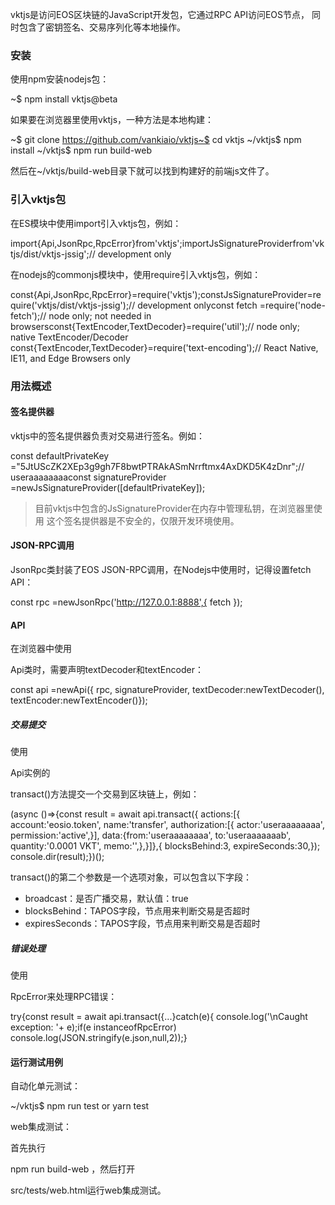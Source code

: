 vktjs是访问EOS区块链的JavaScript开发包，它通过RPC API访问EOS节点， 同时包含了密钥签名、交易序列化等本地操作。

### 安装

使用npm安装nodejs包：

~$ npm install vktjs@beta

如果要在浏览器里使用vktjs，一种方法是本地构建：

~$ git clone https://github.com/vankiaio/vktjs~$ cd vktjs
~/vktjs$ npm install
~/vktjs$ npm run build-web

然后在~/vktjs/build-web目录下就可以找到构建好的前端js文件了。

### 引入vktjs包

在ES模块中使用import引入vktjs包，例如：

import{Api,JsonRpc,RpcError}from'vktjs';importJsSignatureProviderfrom'vktjs/dist/vktjs-jssig';// development only

在nodejs的commonjs模块中，使用require引入vktjs包，例如：

const{Api,JsonRpc,RpcError}=require('vktjs');constJsSignatureProvider=require('vktjs/dist/vktjs-jssig');// development onlyconst fetch =require('node-fetch');// node only; not needed in browsersconst{TextEncoder,TextDecoder}=require('util');// node only; native TextEncoder/Decoder const{TextEncoder,TextDecoder}=require('text-encoding');// React Native, IE11, and Edge Browsers only

### 用法概述

#### 签名提供器

vktjs中的签名提供器负责对交易进行签名。例如：

const defaultPrivateKey ="5JtUScZK2XEp3g9gh7F8bwtPTRAkASmNrrftmx4AxDKD5K4zDnr";// useraaaaaaaaconst signatureProvider =newJsSignatureProvider([defaultPrivateKey]);

> 目前vktjs中包含的JsSignatureProvider在内存中管理私钥，在浏览器里使用 这个签名提供器是不安全的，仅限开发环境使用。

#### JSON-RPC调用

JsonRpc类封装了EOS JSON-RPC调用，在Nodejs中使用时，记得设置fetch API：

const rpc =newJsonRpc('http://127.0.0.1:8888',{ fetch });

#### API

在浏览器中使用

Api类时，需要声明textDecoder和textEncoder：

const api =newApi({ rpc, signatureProvider, textDecoder:newTextDecoder(), textEncoder:newTextEncoder()});

##### 交易提交

使用

Api实例的

transact()方法提交一个交易到区块链上，例如：

(async ()=&gt;{const result = await api.transact({
    actions:[{
      account:'eosio.token',
      name:'transfer',
      authorization:[{
        actor:'useraaaaaaaa',
        permission:'active',}],
      data:{from:'useraaaaaaaa',
        to:'useraaaaaaab',
        quantity:'0.0001 VKT',
        memo:'',},}]},{
    blocksBehind:3,
    expireSeconds:30,});
  console.dir(result);})();

transact()的第二个参数是一个选项对象，可以包含以下字段：

- broadcast：是否广播交易，默认值：true
- blocksBehind：TAPOS字段，节点用来判断交易是否超时
- expiresSeconds：TAPOS字段，节点用来判断交易是否超时

##### 错误处理

使用

RpcError来处理RPC错误：

try{const result = await api.transact({...}catch(e){
  console.log('\nCaught exception: '+ e);if(e instanceofRpcError)
    console.log(JSON.stringify(e.json,null,2));}

#### 运行测试用例

自动化单元测试：

~/vktjs$ npm run test or yarn test

web集成测试：

首先执行

npm run build-web ，然后打开

src/tests/web.html运行web集成测试。
